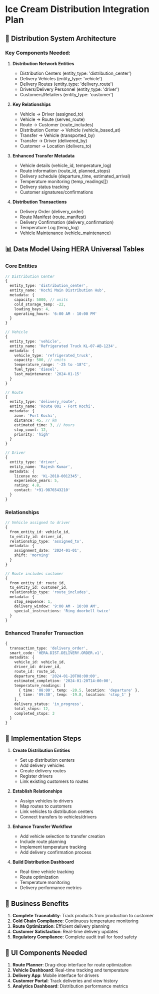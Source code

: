 # Ice Cream Distribution Integration Plan

## 🚚 Distribution System Architecture

### Key Components Needed:

1. **Distribution Network Entities**
   - Distribution Centers (entity_type: 'distribution_center')
   - Delivery Vehicles (entity_type: 'vehicle')
   - Delivery Routes (entity_type: 'delivery_route')
   - Drivers/Delivery Personnel (entity_type: 'driver')
   - Customers/Retailers (entity_type: 'customer')

2. **Key Relationships**
   - Vehicle → Driver (assigned_to)
   - Vehicle → Route (serves_route)
   - Route → Customer (route_includes)
   - Distribution Center → Vehicle (vehicle_based_at)
   - Transfer → Vehicle (transported_by)
   - Transfer → Driver (delivered_by)
   - Customer → Location (delivers_to)

3. **Enhanced Transfer Metadata**
   - Vehicle details (vehicle_id, temperature_log)
   - Route information (route_id, planned_stops)
   - Delivery schedule (departure_time, estimated_arrival)
   - Temperature monitoring (temp_readings[])
   - Delivery status tracking
   - Customer signatures/confirmations

4. **Distribution Transactions**
   - Delivery Order (delivery_order)
   - Route Manifest (route_manifest)
   - Delivery Confirmation (delivery_confirmation)
   - Temperature Log (temp_log)
   - Vehicle Maintenance (vehicle_maintenance)

## 📊 Data Model Using HERA Universal Tables

### Core Entities
```typescript
// Distribution Center
{
  entity_type: 'distribution_center',
  entity_name: 'Kochi Main Distribution Hub',
  metadata: {
    capacity: 5000, // units
    cold_storage_temp: -22,
    loading_bays: 4,
    operating_hours: '6:00 AM - 10:00 PM'
  }
}

// Vehicle
{
  entity_type: 'vehicle',
  entity_name: 'Refrigerated Truck KL-07-AB-1234',
  metadata: {
    vehicle_type: 'refrigerated_truck',
    capacity: 500, // units
    temperature_range: '-25 to -18°C',
    fuel_type: 'diesel',
    last_maintenance: '2024-01-15'
  }
}

// Route
{
  entity_type: 'delivery_route',
  entity_name: 'Route 001 - Fort Kochi',
  metadata: {
    zone: 'Fort Kochi',
    distance: 45, // km
    estimated_time: 3, // hours
    stop_count: 12,
    priority: 'high'
  }
}

// Driver
{
  entity_type: 'driver',
  entity_name: 'Rajesh Kumar',
  metadata: {
    license_no: 'KL-2018-0012345',
    experience_years: 5,
    rating: 4.8,
    contact: '+91-9876543210'
  }
}
```

### Relationships
```typescript
// Vehicle assigned to driver
{
  from_entity_id: vehicle_id,
  to_entity_id: driver_id,
  relationship_type: 'assigned_to',
  metadata: {
    assignment_date: '2024-01-01',
    shift: 'morning'
  }
}

// Route includes customer
{
  from_entity_id: route_id,
  to_entity_id: customer_id,
  relationship_type: 'route_includes',
  metadata: {
    stop_sequence: 1,
    delivery_window: '9:00 AM - 10:00 AM',
    special_instructions: 'Ring doorbell twice'
  }
}
```

### Enhanced Transfer Transaction
```typescript
{
  transaction_type: 'delivery_order',
  smart_code: 'HERA.DIST.DELIVERY.ORDER.v1',
  metadata: {
    vehicle_id: vehicle_id,
    driver_id: driver_id,
    route_id: route_id,
    departure_time: '2024-01-20T08:00:00',
    estimated_completion: '2024-01-20T14:00:00',
    temperature_readings: [
      { time: '08:00', temp: -20.5, location: 'departure' },
      { time: '09:30', temp: -19.8, location: 'stop_1' }
    ],
    delivery_status: 'in_progress',
    total_stops: 12,
    completed_stops: 3
  }
}
```

## 🔧 Implementation Steps

1. **Create Distribution Entities**
   - Set up distribution centers
   - Add delivery vehicles
   - Create delivery routes
   - Register drivers
   - Link existing customers to routes

2. **Establish Relationships**
   - Assign vehicles to drivers
   - Map routes to customers
   - Link vehicles to distribution centers
   - Connect transfers to vehicles/drivers

3. **Enhance Transfer Workflow**
   - Add vehicle selection to transfer creation
   - Include route planning
   - Implement temperature tracking
   - Add delivery confirmation process

4. **Build Distribution Dashboard**
   - Real-time vehicle tracking
   - Route optimization
   - Temperature monitoring
   - Delivery performance metrics

## 🎯 Business Benefits

1. **Complete Traceability**: Track products from production to customer
2. **Cold Chain Compliance**: Continuous temperature monitoring
3. **Route Optimization**: Efficient delivery planning
4. **Customer Satisfaction**: Real-time delivery updates
5. **Regulatory Compliance**: Complete audit trail for food safety

## 📱 UI Components Needed

1. **Route Planner**: Drag-drop interface for route optimization
2. **Vehicle Dashboard**: Real-time tracking and temperature
3. **Delivery App**: Mobile interface for drivers
4. **Customer Portal**: Track deliveries and view history
5. **Analytics Dashboard**: Distribution performance metrics